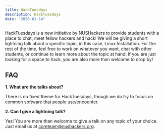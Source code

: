 ```yaml
---
title: HackTuesdays
description: HackTuesdays
date: "2020-01-14"
---
```


HackTuesdays is a new initiative by NUSHackers to provide students with a place to chat, meet fellow hackers and hack! We will be giving a short lightning talk about a specific topic, in this case, Linux Installation. For the rest of the time, feel free to work on whatever you want, chat with other students, or continue to learn more about the topic at hand.
If you are just looking for a space to hack, you are also more than welcome to drop by!

## FAQ

**1. What are the talks about?**

There is no fixed theme for HackTuesdays, though we do try to focus on common software
that people use/encounter.

**2. Can I give a lightning talk?**

Yes! You are more than welcome to give a talk on any topic of your choice. Just email us 
at <a href="mailto:coreteam@nushackers.org">coreteam@nushackers.org</a>.
